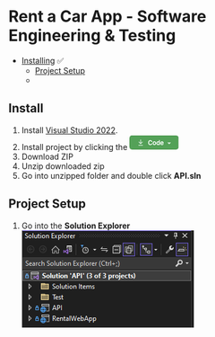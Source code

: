 # Rent a Car App - Software Engineering & Testing
+ [Installing](#install) &#9989;
    - [Project Setup](#project-setup)
    - 


## Install 
1. Install [Visual Studio 2022](https://visualstudio.microsoft.com/thank-you-downloading-visual-studio/?sku=Community&channel=Release&version=VS2022&source=VSLandingPage&cid=2030&passive=false).
2. Install project by clicking the ![Code Button](images/code_button.png)
3. Download ZIP
4. Unzip downloaded zip
5. Go into unzipped folder and double click **API.sln**

## Project Setup
1.  Go into the **Solution Explorer** ![Solution Explorer](images/SolutionExplorer.png)